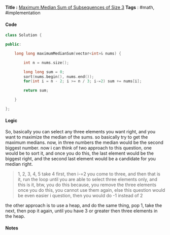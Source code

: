 **Title :** [Maximum Median Sum of Subsequences of Size 3](https://leetcode.com/problems/maximum-median-sum-of-subsequences-of-size-3/)
**Tags** : #math, #implementation 

#### Code
```cpp
class Solution {

public:

    long long maximumMedianSum(vector<int>& nums) {

        int n = nums.size();

        long long sum = 0;
        sort(nums.begin(), nums.end());
        for(int i = n - 2; i >= n / 3; i-=2) sum += nums[i];

        return sum;

    }

};
```
#### Logic
So, basically you can select any three elements you want right, and you want to maximize the median of the sums. so basically try to get the maximum medians.
now, in three numbers the median would be the second biggest number. now i can think of two approach to this question, one would be to sort it, and once you do this, the last element would be the biggest right, and the second last element would be a candidate for you median right. 
> 1, 2, 3, 4, 5
> take 4 first, then i-=2 you come to three, and then that is it, run the loop until you are able to select three elements only, and this is it, btw, you do this because, you remove the three elements once you do this, you cannot use them again, else this question would be even easier i question, then you would do -1 instead of 2

the other approach is to use a heap, and do the same thing, pop 1, take the next, then pop it again, until you have 3 or greater then three elements in the heap.
#### Notes




